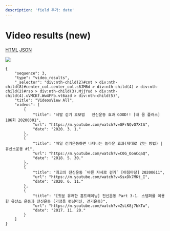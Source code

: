 ```yaml
---
description: 'field 추가: date'
---
```


# Video results (new)

[HTML](https://ascentkorea-docs.github.io/mobile/features/video\_results/sample.html) [JSON](https://ascentkorea-docs.github.io/mobile/features/video\_results/sample.json)

![](../../.gitbook/assets/video\_results.png)

```
{
    "sequence": 3,
    "type": "video_results",
    "_selector": "div:nth-child(2)#cnt > div:nth-child(8)#center_col.center_col.s6JM6d > div:nth-child(4) > div:nth-child(2)#rso > div:nth-child(3).MjjYud > div:nth-child(4).uVMCKf.Ww4FFb.vt6azd > div:nth-child(5)",
    "title": "VideosView All",
    "videos": [
        {
            "title": "네발 걷기 호보법   전신운동 효과 GOOD!! [내 몸 플러스] 186회 20200301",
            "url": "https://m.youtube.com/watch?v=GFrNQvO7XtA",
            "date": "2020. 3. 1."
        },
        {
            "title": "매일 걷기운동하면 나타나는 놀라운 효과(제대로 걷는 방법) | 유산소운동 #1",
            "url": "https://m.youtube.com/watch?v=C0G_OonCqaQ",
            "date": "2018. 5. 30."
        },
        {
            "title": "최고의 전신운동 `바른 자세로 걷기` [아침마당] 20200611",
            "url": "https://m.youtube.com/watch?v=SsxDk7MKt_I",
            "date": "2020. 6. 11."
        },
        {
            "title": "[핏분 유쾌한 홈트레이닝] 전신운동 Part 3-1. 스텝퍼를 이용한 유산소 운동과 전신운동 (가정용 런닝머신, 걷기운동)",
            "url": "https://m.youtube.com/watch?v=ZsLK8j7bkTw",
            "date": "2017. 11. 20."
        }
    ]
}
```

